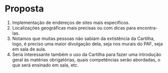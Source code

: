 ﻿# Proposta

1. Implementação de endereços de sites mais específicos.
2. Localizações geográficas mais precisas ou com dicas para encontra-las.
3. Notamos que muitas pessoas não sabiam da extistência da Cartilha, logo, é preciso uma maior divulgação dela, seja nos murais do PAF, seja em sala de aula.
4. Seria interessante também o uso da Cartilha para fazer uma introdução geral às matérias obrigatórias, quais competências serão abordadas, o que será ensinado em sala, etc.